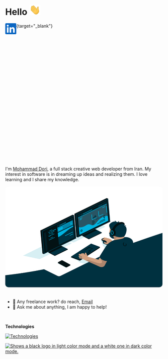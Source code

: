 # Hello <img src="img/hand.gif" width="35px">

[<img align="left" alt="Dori Linkedin" width="35px" src="img/linkedin.svg" />](https://www.linkedin.com){target="_blank"}

![<img align="left" alt="Dori Twitter" width="35px" src="img/twitter.svg" />](https://twitter.com)

![<img align="left" alt="Dori Stack Overflow" width="35px" src="img/stackoverflow.svg" />](https://stackoverflow.com/)

![<img align="left" alt="Dori Telegram" width="35px" src="img/telegram.png" />](https://t.me/DoriDev)

![<img align="left" alt="Dori Instagram" width="35px" src="img/instagram.svg" />](https://www.instagram.com/mr.dori.dev/)

<br />
<br />

![<img align="left" alt="Dori Youtube" width="35px" src="img/youtube.svg" />](https://www.youtube.com/channel/UC8PIMbjxztHeiBWZRpblp2A)

![<img align="left" alt="Dori Aparat" width="35px" src="img/aparat.png" />](https://www.aparat.com/dori.dev)

<!-- ![<img align="left" alt="Github" width="35px" src="img/github2.png" />](https://github.com/dori-dev#gh-light-mode-only)

![<img align="left" alt="Github" width="35px" src="img/github.png" />](https://github.com/dori-dev#gh-dark-mode-only) -->

![<img align="left" alt="Dori Virgool" width="35px" src="img/virgool.png" />](https://virgool.io/@dori-dev)

![<img align="left" alt="Dori Leetcode" width="35px" src="img/leetcode.png" />](https://leetcode.com/#gh-light-mode-only)

![<img align="left" alt="Dori Leetcode" width="35px" src="img/leetcode2.png" />](https://leetcode.com/#gh-dark-mode-only)

![<img align="left" alt="Dori Quera" width="35px" src="img/quera.png" />](https://quera.org/)

<br />
<br />
<br />

I'm [Mohammad Dori](https://github.com/dori-dev), a full stack creative web developer from Iran. My interest in software is in dreaming up ideas and realizing them. I love learning and I share my knowledge.

<img alt="GIF" src="img/code.gif" width="500" height="320" style="margin-bottom: 20px;border-radius: 10px;" />

- 💼 Any freelance work? do reach, [Email](mailto:mr.dori.dev@gmail.com)
- 💬 Ask me about anything, I am happy to help!

<br />

**Technologies**

[![Technologies](https://skillicons.dev/icons?i=py,django,fastapi,postgresql,mongodb,git,nginx,docker,linux,html,css,sass,bootstrap,js,react,redux&perline=8)](https://github.com/dori-dev)

<a href="https://github.com/dori-dev">
    <picture>
        <source media="(prefers-color-scheme: dark)" srcset="https://github-readme-stats.vercel.app/api?username=dori-dev&hide=prs&show_icons=true&theme=react&hide_border=true&bg_color=ffffff00">
        <source media="(prefers-color-scheme: light)" srcset="https://github-readme-stats.vercel.app/api?username=dori-dev&hide=prs&show_icons=true&theme=vue&hide_border=true&bg_color=ffffff00">
        <img alt="Shows a black logo in light color mode and a white one in dark color mode." src="https://github-readme-stats.vercel.app/api?username=dori-dev&hide=prs&show_icons=true&theme=react&hide_border=true">
    </picture>
</a>
